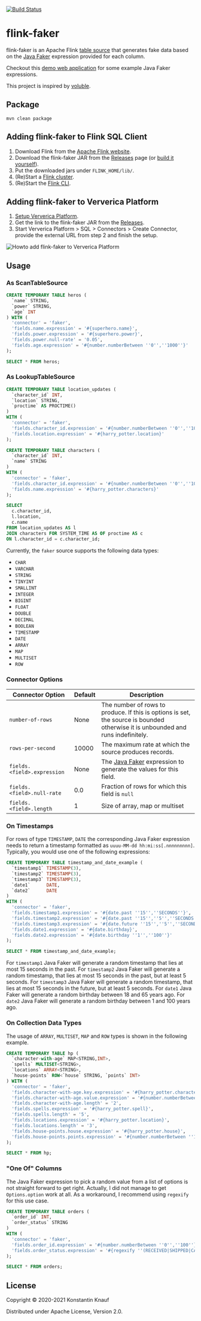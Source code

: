 [![Build Status](https://travis-ci.com/knaufk/flink-faker.svg?branch=master)](https://travis-ci.com/knaufk/flink-faker)

# flink-faker

flink-faker is an Apache Flink [table source](https://ci.apache.org/projects/flink/flink-docs-release-1.11/dev/table/connectors/)
that generates fake data based on the [Java Faker](https://github.com/DiUS/java-faker) expression
provided for each column.

Checkout this [demo web application](https://java-faker.herokuapp.com/) for some example Java Faker expressions.

This project is inspired by [voluble](https://github.com/MichaelDrogalis/voluble).

## Package

```shell script
mvn clean package
```

## Adding flink-faker to Flink SQL Client

1. Download Flink from the [Apache Flink website](https://flink.apache.org/downloads.html).
2. Download the flink-faker JAR from the [Releases](https://github.com/knaufk/flink-faker/releases) page (or [build it yourself](#package)).
3. Put the downloaded jars under `FLINK_HOME/lib/`.
4. (Re)Start a [Flink cluster](https://ci.apache.org/projects/flink/flink-docs-stable/docs/try-flink/local_installation/#step-2-start-a-cluster).
5. (Re)Start the [Flink CLI](https://ci.apache.org/projects/flink/flink-docs-stable/docs/dev/table/sqlclient/).

## Adding flink-faker to Ververica Platform

1. [Setup Ververica Platform](https://docs.ververica.com/getting_started/installation.html).
2. Get the link to the flink-faker JAR from the [Releases](https://github.com/knaufk/flink-faker/releases).
3. Start Ververica Platform > SQL > Connectors > Create Connector, provide the external URL from step 2 and finish the setup.
   
![Howto add flink-faker to Ververica Platform](add-faker-connector.gif)

## Usage

### As ScanTableSource

```sql
CREATE TEMPORARY TABLE heros (
  `name` STRING,
  `power` STRING, 
  `age` INT
) WITH (
  'connector' = 'faker', 
  'fields.name.expression' = '#{superhero.name}',
  'fields.power.expression' = '#{superhero.power}',
  'fields.power.null-rate' = '0.05',
  'fields.age.expression' = '#{number.numberBetween ''0'',''1000''}'
);

SELECT * FROM heros;
```


### As LookupTableSource

```sql
CREATE TEMPORARY TABLE location_updates (
  `character_id` INT,
  `location` STRING,
  `proctime` AS PROCTIME()
)
WITH (
  'connector' = 'faker', 
  'fields.character_id.expression' = '#{number.numberBetween ''0'',''100''}',
  'fields.location.expression' = '#{harry_potter.location}'
);

CREATE TEMPORARY TABLE characters (
  `character_id` INT,
  `name` STRING
)
WITH (
  'connector' = 'faker', 
  'fields.character_id.expression' = '#{number.numberBetween ''0'',''100''}',
  'fields.name.expression' = '#{harry_potter.characters}'
);

SELECT 
  c.character_id,
  l.location,
  c.name
FROM location_updates AS l
JOIN characters FOR SYSTEM_TIME AS OF proctime AS c
ON l.character_id = c.character_id;
```

Currently, the `faker` source supports the following data types:

* `CHAR`
* `VARCHAR`
* `STRING`
* `TINYINT`
* `SMALLINT`
* `INTEGER`
* `BIGINT`
* `FLOAT`
* `DOUBLE`
* `DECIMAL`
* `BOOLEAN`
* `TIMESTAMP`
* `DATE`
* `ARRAY`
* `MAP`
* `MULTISET`
* `ROW`

### Connector Options

| Connector Option            | Default | Description                                                                                                                      |
|-----------------------------|---------|----------------------------------------------------------------------------------------------------------------------------------|
| `number-of-rows`            | None    | The number of rows to produce. If this is options is set, the source is bounded otherwise it is unbounded and runs indefinitely. |
| `rows-per-second`           | 10000   | The maximum rate at which the source produces records.                                                                           |
| `fields.<field>.expression` | None    | The [Java Faker](https://github.com/DiUS/java-faker) expression to generate the values for this field.                           |
| `fields.<field>.null-rate`  | 0.0     | Fraction of rows for which this field is `null`                                                                                  |
| `fields.<field>.length`     | 1       | Size of array, map or multiset                                                                                                   |

### On Timestamps

For rows of type `TIMESTAMP`, `DATE` the corresponding Java Faker expression needs to return a timestamp formatted as `uuuu-MM-dd hh:mi:ss[.nnnnnnnnn]`.
Typically, you would use one of the following expressions:

```sql
CREATE TEMPORARY TABLE timestamp_and_date_example (
  `timestamp1` TIMESTAMP(3),
  `timestamp2` TIMESTAMP(3),
  `timestamp3` TIMESTAMP(3),
  `date1`      DATE,
  `date2`      DATE
)
WITH (
  'connector' = 'faker', 
  'fields.timestamp1.expression' = '#{date.past ''15'',''SECONDS''}',
  'fields.timestamp2.expression' = '#{date.past ''15'',''5'',''SECONDS''}',
  'fields.timestamp3.expression' = '#{date.future ''15'',''5'',''SECONDS''}',
  'fields.date1.expression' = '#{date.birthday}',
  'fields.date2.expression' = '#{date.birthday ''1'',''100''}'
);

SELECT * FROM timestamp_and_date_example;
```

For `timestamp1` Java Faker will generate a random timestamp that lies at most 15 seconds in the past.
For `timestamp2` Java Faker will generate a random timestamp, that lies at most 15 seconds in the past, but at least 5 seconds.
For `timestamp3` Java Faker will generate a random timestamp, that lies at most 15 seconds in the future, but at least 5 seconds.
For `date1` Java Faker will generate a random birthday between 18 and 65 years ago.
For `date2` Java Faker will generate a random birthday between 1 and 100 years ago.

### On Collection Data Types

The usage of `ARRAY`, `MULTISET`, `MAP` and `ROW` types is shown in the following example.

```sql
CREATE TEMPORARY TABLE hp (
  `character-with-age` MAP<STRING,INT>,
  `spells` MULTISET<STRING>,
  `locations` ARRAY<STRING>,
  `house-points` ROW<`house` STRING, `points` INT>
) WITH (
  'connector' = 'faker',
  'fields.character-with-age.key.expression' = '#{harry_potter.character}',
  'fields.character-with-age.value.expression' = '#{number.numberBetween ''10'',''100''}',
  'fields.character-with-age.length' = '2',
  'fields.spells.expression' = '#{harry_potter.spell}',
  'fields.spells.length' = '5',
  'fields.locations.expression' = '#{harry_potter.location}',
  'fields.locations.length' = '3',
  'fields.house-points.house.expression' = '#{harry_potter.house}',
  'fields.house-points.points.expression' = '#{number.numberBetween ''10'',''100''}'
);

SELECT * FROM hp;
```

### "One Of" Columns

The Java Faker expression to pick a random value from a list of options is not straight forward to get right.
Actually, I did not manage to get ``Options.option`` work at all.
As a workaround, I recommend using ``regexify`` for this use case.

```sql
CREATE TEMPORARY TABLE orders (
  `order_id` INT,
  `order_status` STRING
)
WITH (
  'connector' = 'faker', 
  'fields.order_id.expression' = '#{number.numberBetween ''0'',''100''}',
  'fields.order_status.expression' = '#{regexify ''(RECEIVED|SHIPPED|CANCELLED){1}''}'
);

SELECT * FROM orders;
```

## License

Copyright © 2020-2021 Konstantin Knauf

Distributed under Apache License, Version 2.0.
